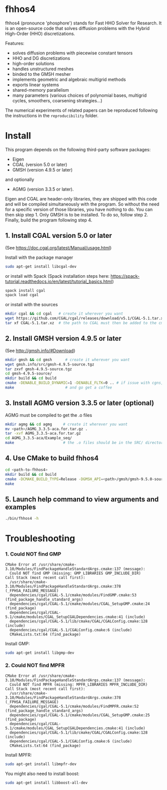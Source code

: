 # fhhos4

fhhos4 (pronounce 'phosphore') stands for Fast HHO Solver for Research. It is an open-source code that solves diffusion problems with the Hybrid High-Order (HHO) discretizations. 

Features:
- solves diffusion problems with piecewise constant tensors
- HHO and DG discretizations
- high-order solutions
- handles unstructured meshes
- binded to the GMSH mesher
- implements geometric and algebraic multigrid methods
- exports linear systems
- shared-memory parallelism
- many parameters (various choices of polynomial bases, multigrid cycles, smoothers, coarsening strategies...)

The numerical experiments of related papers can be reproduced following the instructions in the `reproducibility` folder.

# Install

This program depends on the following third-party software packages:
- Eigen
- CGAL (version 5.0 or later)
- GMSH (version 4.9.5 or later)

and optionally
- AGMG (version 3.3.5 or later).

Eigen and CGAL are header-only libraries, they are shipped with this code and will be compiled simultaneously with the program.
So without the need for a specific version of those libraries, you have nothing to do. You can then skip step 1.
Only GMSH is to be installed. To do so, follow step 2.
Finally, build the program following step 4.


## 1. Install CGAL version 5.0 or later 
(See https://doc.cgal.org/latest/Manual/usage.html)

Install with the package manager

```bash
sudo apt-get install libcgal-dev
```

or install with Spack (Spack installation steps here: https://spack-tutorial.readthedocs.io/en/latest/tutorial_basics.html)

```bash
spack install cgal
spack load cgal 
```

or install with the sources

```bash
mkdir cgal && cd cgal   # create it wherever you want
wget https://github.com/CGAL/cgal/releases/download/v5.1/CGAL-5.1.tar.xz
tar xf CGAL-5.1.tar.xz  # the path to CGAL must then be added to the cmake command via -DCGAL_DIR=<path>/cgal/CGAL-5.1
```

## 2. Install GMSH version 4.9.5 or later 
(See http://gmsh.info/#Download)

```bash
mkdir gmsh && cd gmsh      # create it wherever you want
wget gmsh.info/src/gmsh-4.9.5-source.tgz
tar zxvf gmsh-4.9.5-source.tgz
cd gmsh-4.9.5-source/
mkdir build && cd build
cmake -DENABLE_BUILD_DYNAMIC=1 -DENABLE_FLTK=0 .. # if issue with cgns, add option -DENABLE_CGNS=0 
make                       # and go get a coffee
```

## 3. Install AGMG version 3.3.5 or later (optional) 
AGMG must be compiled to get the .o files

```bash
mkdir agmg && cd agmg     # create it wherever you want
mv <path>/AGMG_3.3.5-aca.for.tar.gz .
tar -xvf AGMG_3.3.5-aca.for.tar.gz
cd AGMG_3.3.5-aca/Example_seq/
make                      # the .o files should be in the SRC/ directory
```

## 4. Use CMake to build fhhos4

```bash
cd <path-to-fhhos4>
mkdir build && cd build
cmake -DCMAKE_BUILD_TYPE=Release -DGMSH_API=<path>/gmsh/gmsh-9.5.0-source/api -DGMSH_LIB=<path>/gmsh/gmsh-4.9.5-source/build/libgmsh.so -DENABLE_AGMG=ON -DAGMG_DIR=<path>/agmg/AGMG_3.3.5-aca/SRC ..
make
```

## 5. Launch help command to view arguments and examples

```bash
./bin/fhhos4 -h
```


# Troubleshooting

### 1. Could NOT find GMP

```
CMake Error at /usr/share/cmake-3.10/Modules/FindPackageHandleStandardArgs.cmake:137 (message):
  Could NOT find GMP (missing: GMP_LIBRARIES GMP_INCLUDE_DIR)
Call Stack (most recent call first):
  /usr/share/cmake-3.10/Modules/FindPackageHandleStandardArgs.cmake:378 (_FPHSA_FAILURE_MESSAGE)
  dependencies/cgal/CGAL-5.1/cmake/modules/FindGMP.cmake:53 (find_package_handle_standard_args)
  dependencies/cgal/CGAL-5.1/cmake/modules/CGAL_SetupGMP.cmake:24 (find_package)
  dependencies/cgal/CGAL-5.1/cmake/modules/CGAL_SetupCGALDependencies.cmake:41 (include)
  dependencies/cgal/CGAL-5.1/lib/cmake/CGAL/CGALConfig.cmake:128 (include)
  dependencies/cgal/CGAL-5.1/CGALConfig.cmake:6 (include)
  CMakeLists.txt:64 (find_package)
```

Install GMP:
```bash
sudo apt-get install libgmp-dev
```

### 2. Could NOT find MPFR

```
CMake Error at /usr/share/cmake-3.10/Modules/FindPackageHandleStandardArgs.cmake:137 (message):
  Could NOT find MPFR (missing: MPFR_LIBRARIES MPFR_INCLUDE_DIR)
Call Stack (most recent call first):
  /usr/share/cmake-3.10/Modules/FindPackageHandleStandardArgs.cmake:378 (_FPHSA_FAILURE_MESSAGE)
  dependencies/cgal/CGAL-5.1/cmake/modules/FindMPFR.cmake:52 (find_package_handle_standard_args)
  dependencies/cgal/CGAL-5.1/cmake/modules/CGAL_SetupGMP.cmake:25 (find_package)
  dependencies/cgal/CGAL-5.1/cmake/modules/CGAL_SetupCGALDependencies.cmake:41 (include)
  dependencies/cgal/CGAL-5.1/lib/cmake/CGAL/CGALConfig.cmake:128 (include)
  dependencies/cgal/CGAL-5.1/CGALConfig.cmake:6 (include)
  CMakeLists.txt:64 (find_package)
```

Install MPFR:
```bash
sudo apt-get install libmpfr-dev
```
You might also need to install boost:
```bash
sudo apt-get install libboost-all-dev
```

